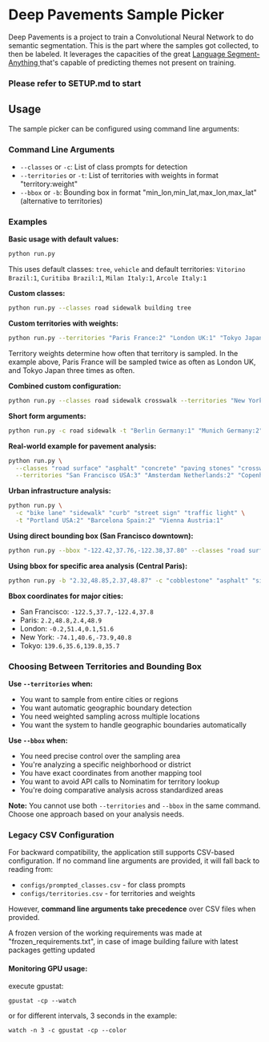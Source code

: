 # Deep Pavements Sample Picker
Deep Pavements is a project to train a Convolutional Neural Network to do semantic segmentation.
This is the part where the samples got collected, to then be labeled. It leverages the capacities of the great [Language Segment-Anything
](https://github.com/luca-medeiros/lang-segment-anything) that's capable of predicting themes not present on training.

### Please refer to SETUP.md to start

## Usage

The sample picker can be configured using command line arguments:

### Command Line Arguments

- `--classes` or `-c`: List of class prompts for detection
- `--territories` or `-t`: List of territories with weights in format "territory:weight"
- `--bbox` or `-b`: Bounding box in format "min_lon,min_lat,max_lon,max_lat" (alternative to territories)

### Examples

**Basic usage with default values:**
```bash
python run.py
```
This uses default classes: `tree`, `vehicle` and default territories: `Vitorino Brazil:1`, `Curitiba Brazil:1`, `Milan Italy:1`, `Arcole Italy:1`

**Custom classes:**
```bash
python run.py --classes road sidewalk building tree
```

**Custom territories with weights:**
```bash
python run.py --territories "Paris France:2" "London UK:1" "Tokyo Japan:3"
```
Territory weights determine how often that territory is sampled. In the example above, Paris France will be sampled twice as often as London UK, and Tokyo Japan three times as often.

**Combined custom configuration:**
```bash
python run.py --classes road sidewalk crosswalk --territories "New York USA:2" "Los Angeles USA:1"
```

**Short form arguments:**
```bash
python run.py -c road sidewalk -t "Berlin Germany:1" "Munich Germany:2"
```

**Real-world example for pavement analysis:**
```bash
python run.py \
  --classes "road surface" "asphalt" "concrete" "paving stones" "crosswalk" "manhole cover" \
  --territories "San Francisco USA:3" "Amsterdam Netherlands:2" "Copenhagen Denmark:1"
```

**Urban infrastructure analysis:**
```bash
python run.py \
  -c "bike lane" "sidewalk" "curb" "street sign" "traffic light" \
  -t "Portland USA:2" "Barcelona Spain:2" "Vienna Austria:1"
```

**Using direct bounding box (San Francisco downtown):**
```bash
python run.py --bbox "-122.42,37.76,-122.38,37.80" --classes "road surface" "crosswalk" "traffic light"
```

**Using bbox for specific area analysis (Central Paris):**
```bash  
python run.py -b "2.32,48.85,2.37,48.87" -c "cobblestone" "asphalt" "sidewalk" "tree"
```

**Bbox coordinates for major cities:**
- San Francisco: `-122.5,37.7,-122.4,37.8`
- Paris: `2.2,48.8,2.4,48.9`
- London: `-0.2,51.4,0.1,51.6`
- New York: `-74.1,40.6,-73.9,40.8`
- Tokyo: `139.6,35.6,139.8,35.7`

### Choosing Between Territories and Bounding Box

**Use `--territories` when:**
- You want to sample from entire cities or regions
- You want automatic geographic boundary detection
- You need weighted sampling across multiple locations
- You want the system to handle geographic boundaries automatically

**Use `--bbox` when:**
- You need precise control over the sampling area
- You're analyzing a specific neighborhood or district
- You have exact coordinates from another mapping tool
- You want to avoid API calls to Nominatim for territory lookup
- You're doing comparative analysis across standardized areas

**Note:** You cannot use both `--territories` and `--bbox` in the same command. Choose one approach based on your analysis needs.

### Legacy CSV Configuration

For backward compatibility, the application still supports CSV-based configuration. If no command line arguments are provided, it will fall back to reading from:
- `configs/prompted_classes.csv` - for class prompts
- `configs/territories.csv` - for territories and weights

However, **command line arguments take precedence** over CSV files when provided.

A frozen version of the working requirements was made at "frozen_requirements.txt", in case of image building failure with latest packages getting updated

#### Monitoring GPU usage:

execute gpustat:

    gpustat -cp --watch

or for different intervals, 3 seconds in the example:

    watch -n 3 -c gpustat -cp --color